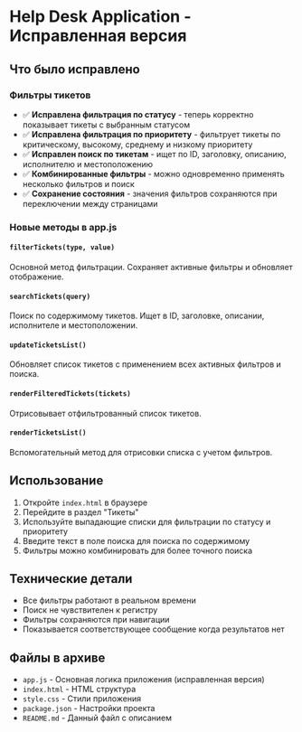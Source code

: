 # Help Desk Application - Исправленная версия

## Что было исправлено

### Фильтры тикетов
- ✅ **Исправлена фильтрация по статусу** - теперь корректно показывает тикеты с выбранным статусом
- ✅ **Исправлена фильтрация по приоритету** - фильтрует тикеты по критическому, высокому, среднему и низкому приоритету  
- ✅ **Исправлен поиск по тикетам** - ищет по ID, заголовку, описанию, исполнителю и местоположению
- ✅ **Комбинированные фильтры** - можно одновременно применять несколько фильтров и поиск
- ✅ **Сохранение состояния** - значения фильтров сохраняются при переключении между страницами

### Новые методы в app.js

#### `filterTickets(type, value)`
Основной метод фильтрации. Сохраняет активные фильтры и обновляет отображение.

#### `searchTickets(query)`  
Поиск по содержимому тикетов. Ищет в ID, заголовке, описании, исполнителе и местоположении.

#### `updateTicketsList()`
Обновляет список тикетов с применением всех активных фильтров и поиска.

#### `renderFilteredTickets(tickets)`
Отрисовывает отфильтрованный список тикетов.

#### `renderTicketsList()`
Вспомогательный метод для отрисовки списка с учетом фильтров.

## Использование

1. Откройте `index.html` в браузере
2. Перейдите в раздел "Тикеты" 
3. Используйте выпадающие списки для фильтрации по статусу и приоритету
4. Введите текст в поле поиска для поиска по содержимому
5. Фильтры можно комбинировать для более точного поиска

## Технические детали

- Все фильтры работают в реальном времени
- Поиск не чувствителен к регистру
- Фильтры сохраняются при навигации
- Показывается соответствующее сообщение когда результатов нет

## Файлы в архиве

- `app.js` - Основная логика приложения (исправленная версия)
- `index.html` - HTML структура
- `style.css` - Стили приложения  
- `package.json` - Настройки проекта
- `README.md` - Данный файл с описанием
